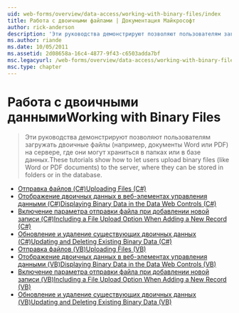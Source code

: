 ```yaml
---
uid: web-forms/overview/data-access/working-with-binary-files/index
title: Работа с двоичными файлами | Документация Майкрософт
author: rick-anderson
description: 'Эти руководства демонстрируют позволяют пользователям загружать двоичные файлы (например, документы Word или PDF) на сервере, где они могут храниться в папках или в базе данных.'
ms.author: riande
ms.date: 10/05/2011
ms.assetid: 2d08658a-16c4-4877-9f43-c6503adda7bf
msc.legacyurl: /web-forms/overview/data-access/working-with-binary-files
msc.type: chapter
---
```

<a name="working-with-binary-files"></a><span data-ttu-id="28d05-103">Работа с двоичными данными</span><span class="sxs-lookup"><span data-stu-id="28d05-103">Working with Binary Files</span></span>
====================
> <span data-ttu-id="28d05-104">Эти руководства демонстрируют позволяют пользователям загружать двоичные файлы (например, документы Word или PDF) на сервере, где они могут храниться в папках или в базе данных.</span><span class="sxs-lookup"><span data-stu-id="28d05-104">These tutorials show how to let users upload binary files (like Word or PDF documents) to the server, where they can be stored in folders or in the database.</span></span>


- [<span data-ttu-id="28d05-105">Отправка файлов (C#)</span><span class="sxs-lookup"><span data-stu-id="28d05-105">Uploading Files (C#)</span></span>](uploading-files-cs.md)
- [<span data-ttu-id="28d05-106">Отображение двоичных данных в веб-элементах управления данными (C#)</span><span class="sxs-lookup"><span data-stu-id="28d05-106">Displaying Binary Data in the Data Web Controls (C#)</span></span>](displaying-binary-data-in-the-data-web-controls-cs.md)
- [<span data-ttu-id="28d05-107">Включение параметра отправки файла при добавлении новой записи (C#)</span><span class="sxs-lookup"><span data-stu-id="28d05-107">Including a File Upload Option When Adding a New Record (C#)</span></span>](including-a-file-upload-option-when-adding-a-new-record-cs.md)
- [<span data-ttu-id="28d05-108">Обновление и удаление существующих двоичных данных (C#)</span><span class="sxs-lookup"><span data-stu-id="28d05-108">Updating and Deleting Existing Binary Data (C#)</span></span>](updating-and-deleting-existing-binary-data-cs.md)
- [<span data-ttu-id="28d05-109">Отправка файлов (VB)</span><span class="sxs-lookup"><span data-stu-id="28d05-109">Uploading Files (VB)</span></span>](uploading-files-vb.md)
- [<span data-ttu-id="28d05-110">Отображение двоичных данных в веб-элементах управления данными (VB)</span><span class="sxs-lookup"><span data-stu-id="28d05-110">Displaying Binary Data in the Data Web Controls (VB)</span></span>](displaying-binary-data-in-the-data-web-controls-vb.md)
- [<span data-ttu-id="28d05-111">Включение параметра отправки файла при добавлении новой записи (VB)</span><span class="sxs-lookup"><span data-stu-id="28d05-111">Including a File Upload Option When Adding a New Record (VB)</span></span>](including-a-file-upload-option-when-adding-a-new-record-vb.md)
- [<span data-ttu-id="28d05-112">Обновление и удаление существующих двоичных данных (VB)</span><span class="sxs-lookup"><span data-stu-id="28d05-112">Updating and Deleting Existing Binary Data (VB)</span></span>](updating-and-deleting-existing-binary-data-vb.md)
